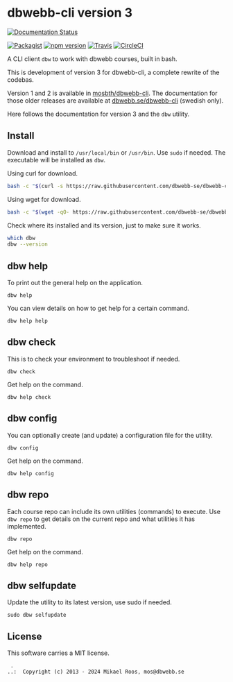 dbwebb-cli version 3
================================

[![Documentation Status](https://readthedocs.org/projects/dbwebb-cli/badge/?version=latest)](https://dbwebb-cli.readthedocs.io/en/latest/?badge=latest)

[![Packagist](https://poser.pugx.org/dbwebb/dbwebb-cli/v/stable)](https://packagist.org/packages/dbwebb/dbwebb-cli)
[![npm version](https://badge.fury.io/js/%40dbwebb%2Fdbwebb-cli.svg)](https://badge.fury.io/js/%40dbwebb%2Fdbwebb-cli)
[![Travis](https://travis-ci.org/dbwebb-se/dbwebb-cli.svg?branch=master)](https://travis-ci.org/dbwebb-se/dbwebb-cli)
[![CircleCI](https://circleci.com/gh/dbwebb-se/dbwebb-cli.svg?style=svg)](https://circleci.com/gh/dbwebb-se/dbwebb-cli)

A CLI client `dbw` to work with dbwebb courses, built in bash.

This is development of version 3 for dbwebb-cli, a complete rewrite of the codebas. 

Version 1 and 2 is available in [mosbth/dbwebb-cli](https://github.com/mosbth/dbwebb-cli). The documentation for those older releases are available at [dbwebb.se/dbwebb-cli](https://dbwebb.se/dbwebb-cli) (swedish only).

Here follows the documentation for version 3 and the `dbw` utility.



Install
------------------

Download and install to `/usr/local/bin` or `/usr/bin`. Use `sudo` if needed. The executable will be installed as `dbw`.

Using curl for download.

```bash
bash -c "$(curl -s https://raw.githubusercontent.com/dbwebb-se/dbwebb-cli/master/release/latest/install)"
```

Using wget for download.

```bash
bash -c "$(wget -qO- https://raw.githubusercontent.com/dbwebb-se/dbwebb-cli/master/release/latest/install)"
```

Check where its installed and its version, just to make sure it works.

```bash
which dbw
dbw --version
```



dbw help
------------------

To print out the general help on the application.

```
dbw help
```

You can view details on how to get help for a certain command.

```
dbw help help
```



dbw check
------------------

This is to check your environment to troubleshoot if needed.

```
dbw check
```

Get help on the command.

```
dbw help check
```



dbw config
------------------

You can optionally create (and update) a configuration file for the utility.

```
dbw config
```

Get help on the command.

```
dbw help config
```



dbw repo
------------------

Each course repo can include its own utilities (commands) to execute. Use `dbw repo` to get details on the current repo and what utilities it has implemented.

```
dbw repo
```

Get help on the command.

```
dbw help repo
```



dbw selfupdate
------------------

Update the utility to its latest version, use sudo if needed.

```
sudo dbw selfupdate
```



<!--
Documentation
------------------

Or use the built-in `dbwebb help <command>`.
-->



License
------------------

This software carries a MIT license.



```
 .  
..:  Copyright (c) 2013 - 2024 Mikael Roos, mos@dbwebb.se
```
